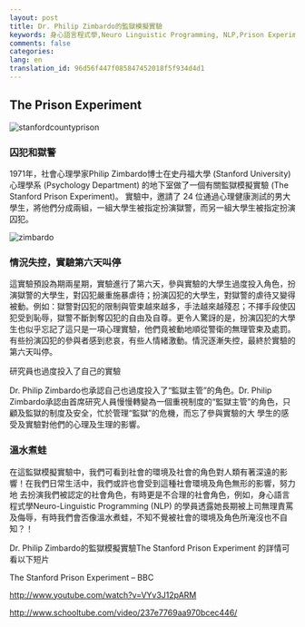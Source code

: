 ```yaml
---
layout: post
title: Dr. Philip Zimbardo的監獄模擬實驗
keywords: 身心語言程式學,Neuro Linguistic Programming, NLP,Prison Experiment,zimbardo
comments: false
categories:
lang: en
translation_id: 96d56f447f085847452018f5f934d4d1
---
```


## The Prison Experiment


![stanfordcountyprison](/assets/images/le/stanfordcountyprison.jpg "stanfordcountyprison")


### 囚犯和獄警

1971年，社會心理學家Philip Zimbardo博士在史丹福大學 (Stanford University) 心理學系 (Psychology Department) 的地下室做了一個有關監獄模擬實驗 (The Stanford Prison Experiment)。 實驗中，邀請了 24 位通過心理健康測試的男大學生，將他們分成兩組，一組大學生被指定扮演獄警，而另一組大學生被指定扮演囚犯。



![zimbardo](/assets/images/le/zimbardo.png "zimbardo")

### 情況失控，實驗第六天叫停

這實驗預設為期兩星期，實驗進行了第六天，參與實驗的大學生過度投入角色，扮演獄警的大學生，對囚犯嚴重施暴虐待；扮演囚犯的大學生，對獄警的虐待又變得 被動。例如：獄警對囚犯的限制與管束越來越多，手法越來越殘忍；不擇手段使囚犯受到恥辱，獄警不斷剝奪囚犯的自由及自尊。更令人驚訝的是，扮演囚犯的大學 生也似乎忘記了這只是一項心理實驗，他們竟被動地順從警衛的無理管束及處罰。有些扮演囚犯的參與者感到悲哀，有些人情緒激動。情況逐漸失控，最終於實驗的 第六天叫停。

研究員也過度投入了自己的實驗

Dr. Philip Zimbardo也承認自己也過度投入了“監獄主管”的角色。Dr. Philip Zimbardo承認由首席研究人員慢慢轉變為一個重視制度的“監獄主管”的角色，只顧及監獄的制度及安全，忙於管理“監獄”的危機，而忘了參與實驗的大 學生的感受及實驗對他們的心理及生理的影響。


### 溫水煮蛙

在這監獄模擬實驗中，我們可看到社會的環境及社會的角色對人類有著深遠的影響！在我們日常生活中，我們或許也會受到這種社會環境及角色無形的影響，努力地 去扮演我們被認定的社會角色，有時更是不合理的社會角色，例如，身心語言程式學Neuro-Linguistic Programming (NLP) 的學員透露她長期被上司無理責罵及侮辱，有時我們會否像溫水煮蛙，不知不覺被社會的環境及角色所淹沒也不自知？！



Dr. Philip Zimbardo的監獄模擬實驗The Stanford Prison Experiment 的詳情可看以下短片

The Stanford Prison Experiment – BBC

http://www.youtube.com/watch?v=VYv3J12pARM

http://www.schooltube.com/video/237e7769aa970bcec446/
